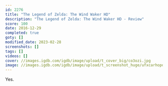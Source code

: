 ```yaml
---
id: 2276
title: "The Legend of Zelda: The Wind Waker HD"
description: "The Legend of Zelda: The Wind Waker HD - Review"
score: 100
date: 2016-12-29
completed: true
goty: []
modified_date: 2023-02-28
screenshots: []
tags: []
videos: []
cover: //images.igdb.com/igdb/image/upload/t_cover_big/co3ozi.jpg
image: //images.igdb.com/igdb/image/upload/t_screenshot_huge/ufxcarhopdgganl26on6.jpg
---
```

Yes.